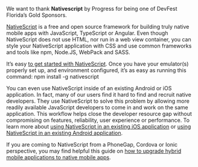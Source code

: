 We want to thank **Nativescript** by Progress for being one of DevFest Florida’s Gold Sponsors.

[NativeScript](https://www.nativescript.org/) is a free and open source framework for building truly native mobile apps with JavaScript, TypeScript or Angular. Even though NativeScript does not use HTML, nor run in a web view container, you can style your NativeScript application with CSS and use common frameworks and tools like npm, Node.JS, WebPack and SASS.

It’s easy [to get started with NativeScript](https://www.nativescript.org/getting-started-with-nativescript). Once you have your emulator(s) properly set up, and environment configured, it’s as easy as running this command:
npm install -g nativescript

You can even use NativeScript inside of an existing Android or iOS application. In fact, many of our users find it hard to find and recruit native developers. They use NativeScript to solve this problem by allowing more readily available JavaScript developers to come in and work on the same application. This workflow helps close the developer resource gap without compromising on features, reliability, user experience or performance. To learn more about [using NativeScript in an existing iOS application](https://medium.com/@enchev/extend-your-existing-ios-app-with-angular-2-and-nativescript-c2225c9bf616#.w2vwo34ie) or [using NativeScript in an existing Android application](https://medium.com/@enchev/extend-your-existing-android-app-with-angular-2-and-nativescript-56a4e1c72d6#.c002frjtz).

If you are coming to NativeScript from a PhoneGap, Cordova or Ionic perspective, you may find helpful this guide on [how to upgrade hybrid mobile applications to native mobile apps](http://www.hybridtonative.com/).

<div class="icons-wrapper align-pb-block">
  <a class="button-link" href="https://www.nativescript.org/" target="_blank">
    <paper-icon-button icon="icons:website"></paper-icon-button>
  </a>
  <a class="button-link" href="https://www.nativescript.org/blog" target="_blank">
    <paper-icon-button icon="icons:link"></paper-icon-button>
  </a>
  <a class="button-link" href="https://www.facebook.com/TelerikNativeScript" target="_blank">
    <paper-icon-button icon="icons:facebook"></paper-icon-button>
  </a>
  <a class="button-link" href="https://twitter.com/nativescript" target="_blank">
    <paper-icon-button icon="icons:twitter"></paper-icon-button>
  </a>
  <a class="button-link" href="https://github.com/NativeScript/NativeScript" target="_blank">
    <paper-icon-button icon="icons:github"></paper-icon-button>
  </a>

</div>
